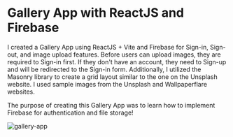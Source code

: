 # Gallery App with ReactJS and Firebase

I created a Gallery App using ReactJS + Vite and Firebase for Sign-in, Sign-out, and image upload features. 
Before users can upload images, they are required to Sign-in first. If they don't have an account, they need to Sign-up and will be redirected to the Sign-in form. Additionally, I utilized the Masonry library to create a grid layout similar to the one on the Unsplash website. I used sample images from the Unsplash and Wallpaperflare websites. 

The purpose of creating this Gallery App was to learn how to implement Firebase for authentication and file storage!

![gallery-app](https://github.com/auliaptru/react_gallery_app/assets/102896996/3eb80da2-ee33-424e-90cc-9b9a3aa162a9)
